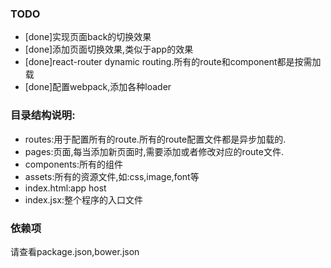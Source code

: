 ### TODO

+ [done]实现页面back的切换效果
+ [done]添加页面切换效果,类似于app的效果
+ [done]react-router dynamic routing.所有的route和component都是按需加载
+ [done]配置webpack,添加各种loader

### 目录结构说明:

+ routes:用于配置所有的route.所有的route配置文件都是异步加载的.
+ pages:页面,每当添加新页面时,需要添加或者修改对应的route文件.
+ components:所有的组件
+ assets:所有的资源文件,如:css,image,font等
+ index.html:app host
+ index.jsx:整个程序的入口文件

### 依赖项
请查看package.json,bower.json